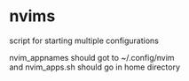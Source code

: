 # nvims
script for starting multiple configurations

nvim_appnames should got to ~/.config/nvim </br>
and nvim_apps.sh should go in home directory

